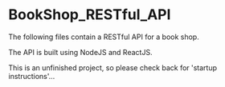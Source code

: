 # BookShop_RESTful_API

The following files contain a RESTful API for a book shop.

The API is built using NodeJS and ReactJS. 

This is an unfinished project, so please check back for 'startup instructions'...

